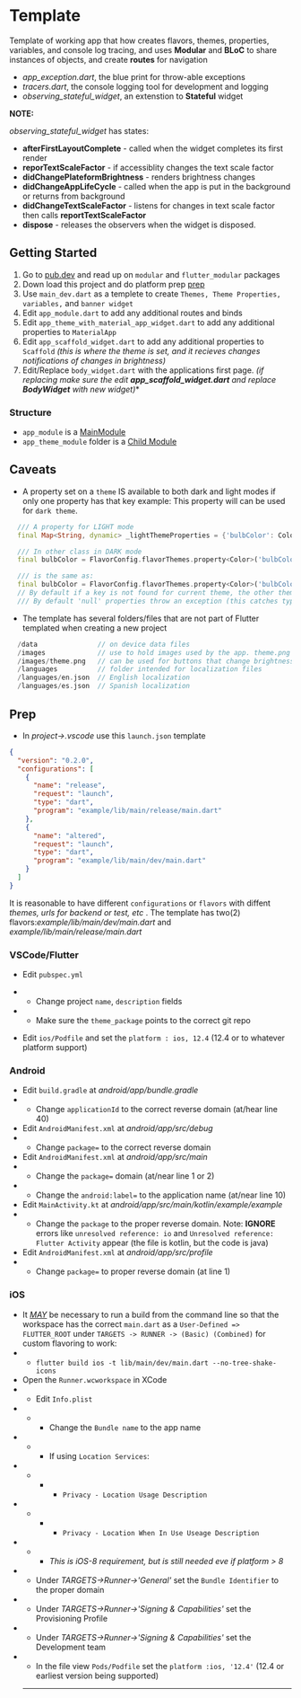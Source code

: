# Template

Template of working app that how creates flavors, themes, properties, variables, and console log tracing, and uses **Modular** and **BLoC** to share instances of objects, and create **routes** for navigation

- *app_exception.dart*, the blue print for throw-able exceptions
- *tracers.dart*, the console logging tool for development and logging
- *observing_stateful_widget*, an extenstion to **Stateful** widget

**NOTE:**

*observing_stateful_widget* has states:

- **afterFirstLayoutComplete** - called when the widget completes its first render
- **reporTextScaleFactor** - if accessiblity changes the text scale factor
- **didChangePlateformBrightness** - renders brightness changes
- **didChangeAppLifeCycle** - called when the app is put in the background or returns from background
- **didChangeTextScaleFactor** - listens for changes in text scale factor then calls **reportTextScaleFactor**
- **dispose** - releases the observers when the widget is disposed.

## Getting Started

1. Go to [pub.dev](https://pub.dev) and read up on `modular` and `flutter_modular` packages
2. Down load this project and do platform prep [prep](#prep)
3. Use `main_dev.dart` as a templete to create `Themes, Theme Properties, variables,` and `banner widget`
4. Edit `app_module.dart` to add any additional routes and binds
5. Edit `app_theme_with_material_app_widget.dart` to add any additional properties to `MaterialApp`
6. Edit `app_scaffold_widget.dart` to add any additional properties to `Scaffold` *(this is where the theme is set, and it recieves changes notifications of changes in brightness)*
7. Edit/Replace `body_widget.dart` with the applications first page. *(if replacing make sure the edit **app_scaffold_widget.dart** and replace **BodyWidget** with new widget)**

### Structure
* `app_module` is a <u>MainModule</u>
* `app_theme_module` folder is a <u>Child Module</u>

## Caveats

* A property set on a ```theme``` IS available to both dark and light modes if only one property has that key example: This property will can be used for ```dark theme```. 

```dart
  /// A property for LIGHT mode
  final Map<String, dynamic> _lightThemeProperties = {'bulbColor': Color(0xffff8800)};

  /// In other class in DARK mode
  final bulbColor = FlavorConfig.flavorThemes.property<Color>('bulbColor');

  /// is the same as:
  final bulbColor = FlavorConfig.flavorThemes.property<Color>('bulbColor', allowNull: false, checkLightAndDarkThemes: true);
  // By default if a key is not found for current theme, the other theme is searched.
  /// By default 'null' properties throw an exception (this catches typo's in keys during app development).
```

* The template has several folders/files that are not part of Flutter templated when creating a new project

```swift
  /data               // on device data files
  /images             // use to hold images used by the app. theme.png
  /images/theme.png   // can be used for buttons that change brightness
  /languages          // folder intended for localization files
  /languages/en.json  // English localization
  /languages/es.json  // Spanish localization
```

## Prep

* In *project->.vscode* use this ```launch.json``` template
  
```json
{
  "version": "0.2.0",
  "configurations": [
    {
      "name": "release",
      "request": "launch",
      "type": "dart",
      "program": "example/lib/main/release/main.dart"
    },
    {
      "name": "altered",
      "request": "launch",
      "type": "dart",
      "program": "example/lib/main/dev/main.dart"
    }
  ]
}
```

It is reasonable to have different ```configurations``` or ```flavors``` with diffent *themes, urls for backend or test, etc* . The template has two(2) flavors:*example/lib/main/dev/main.dart* and *example/lib/main/release/main.dart*

### VSCode/Flutter

* Edit ```pubspec.yml```

* * Change project ```name```, ```description``` fields
* * Make sure the ```theme_package``` points to the correct git repo
* Edit ```ios/Podfile``` and set the ```platform : ios, 12.4``` (12.4 or to whatever platform support)

### Android
* Edit ```build.gradle``` at *android/app/bundle.gradle*
* * Change ```applicationId``` to the correct reverse domain (at/hear line 40)
* Edit ```AndroidManifest.xml``` at *android/app/src/debug*
* * Change ```package=``` to the correct reverse domain
* Edit ```AndroidManifest.xml``` at *android/app/src/main*
* * Change the ```package=``` domain (at/near line 1 or 2)
* * Change the ```android:label=``` to the application name (at/near line 10)
* Edit ```MainActivity.kt``` at *android/app/src/main/kotlin/example/example*
* * Change the ```package``` to the proper reverse domain. Note: **IGNORE** errors like ```unresolved reference: io``` and ```Unresolved reference: Flutter Activity``` appear (the file is kotlin, but the code is java)
* Edit ```AndroidManifest.xml``` at *android/app/src/profile*
* * Change ```package=``` to proper reverse domain (at line 1)

### iOS
* It <u>*MAY*</u> be necessary to run a build from the command line so that the workspace has the correct ```main.dart``` as a ```User-Defined => FLUTTER_ROOT``` under ```TARGETS -> RUNNER -> (Basic) (Combined)``` for custom flavoring to work:
* * ```flutter build ios -t lib/main/dev/main.dart --no-tree-shake-icons``` <u></u>
* Open the ```Runner.wcworkspace``` in XCode
* * Edit ```Info.plist``` 
* * * Change the ```Bundle name``` to the app name
* * * If using ```Location Services```:
* * * * ```Privacy - Location Usage Description```
* * * * ```Privacy - Location When In Use Useage Description```
* * * *This is iOS-8 requirement, but is still needed eve if platform > 8*
* * Under *TARGETS->Runner->'General'* set the ```Bundle Identifier``` to the proper domain
* * Under *TARGETS->Runner->'Signing & Capabilities'* set the Provisioning Profile
* * Under *TARGETS->Runner->'Signing & Capabilities'* set the Development team
* * In the file view ```Pods/Podfile``` set the ```platform :ios, '12.4'``` (12.4 or earliest version being supported)
  ****